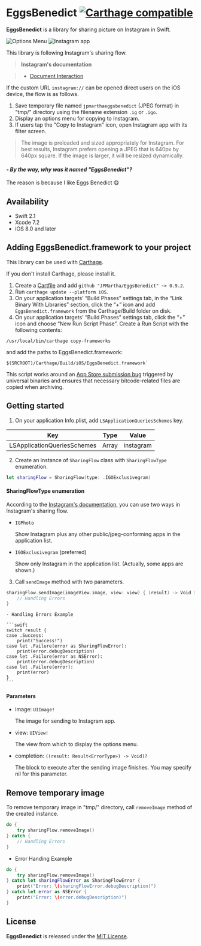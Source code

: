 # EggsBenedict [![Carthage compatible](https://img.shields.io/badge/Carthage-compatible-4BC51D.svg?style=flat)](https://github.com/Carthage/Carthage)

__EggsBenedict__ is a library for sharing picture on Instagram in Swift.

![Options Menu](https://github.com/JPMartha/EggsBenedict/wiki/images/EggsBenedict01.png)
![Instagram app](https://github.com/JPMartha/EggsBenedict/wiki/images/EggsBenedict02.png)


This library is following Instagram's sharing flow.

> __Instagram's documentation__

> - [Document Interaction](https://www.instagram.com/developer/mobile-sharing/iphone-hooks/#document-interaction)

If the custom URL `instagram://` can be opened direct users on the iOS device, the flow is as follows.

1. Save temporary file named  `jpmarthaeggsbenedict` (JPEG format) in "tmp/" directory using the filename extension `.ig` or `.igo`.
2. Display an options menu for copying to Instagram.
3. If users tap the "Copy to Instagram" icon, open Instagram app with its filter screen.

  > The image is preloaded and sized appropriately for Instagram. For best results, Instagram prefers opening a JPEG that is 640px by 640px square. If the image is larger, it will be resized dynamically.

#### _\- By the way, why was it named "EggsBenedict"?_

The reason is because I like Eggs Benedict 😋

## Availability

- Swift 2.1
- Xcode 7.2
- iOS 8.0 and later

## Adding EggsBenedict.framework to your project

This library can be used with [Carthage](https://github.com/Carthage/Carthage).

If you don't install Carthage, please install it.

1. Create a [Cartfile](https://github.com/Carthage/Carthage/blob/master/Documentation/Artifacts.md#cartfile) and add `github "JPMartha/EggsBenedict" ~> 0.9.2`.
2. Run `carthage update --platform iOS`.
3. On your application targets’ “Build Phases” settings tab, in the “Link Binary With Libraries” section, click the “+” icon and add `EggsBenedict.framework` from the Carthage/Build folder on disk.
4. On your application targets’ “Build Phases” settings tab, click the “+” icon and choose “New Run Script Phase”. Create a Run Script with the following contents: 
  ```
  /usr/local/bin/carthage copy-frameworks
  ```
  and add the paths to EggsBenedict.framework:
  ```
  $(SRCROOT)/Carthage/Build/iOS/EggsBenedict.framework`
  ```
  
  This script works around an [App Store submission bug](http://www.openradar.me/radar?id=6409498411401216) triggered by universal binaries and ensures that necessary bitcode-related files are copied when archiving.

## Getting started

1. On your application Info.plist, add `LSApplicationQueriesSchemes` key.

  Key                                           |Type    |Value
  ------------------------------------|--------|-----------
  LSApplicationQueriesSchemes | Array | instagram

2. Create an instance of `SharingFlow` class with `SharingFlowType` enumeration.

  ```swift
  let sharingFlow = SharingFlow(type: .IGOExclusivegram)
  ```
  
  #### SharingFlowType enumeration

  According to the [Instagram's documentation](https://www.instagram.com/developer/mobile-sharing/iphone-hooks/#document-interaction), you can use two ways in Instagram's sharing flow.

  - `IGPhoto`
  
    Show Instagram plus any other public/jpeg-conforming apps in the application list.

  - `IGOExclusivegram` (preferred)
  
    Show only Instagram in the application list. (Actually, some apps are shown.)

3. Call `sendImage` method with two parameters.

  ```swift
  sharingFlow.sendImage(imageView.image, view: view) { (result) -> Void in
      // Handling Errors
  }
  ```
  
    - Handling Errors Example
    
    ```swift
    switch result {
    case .Success:
        print("Success!")
    case let .Failure(error as SharingFlowError):
        print(error.debugDescription)
    case let .Failure(error as NSError):
        print(error.debugDescription)
    case let .Failure(error):
        print(error)
    }
    ```
  
  #### Parameters
  
  - image: `UIImage!`
  
    The image for sending to Instagram app.
    
  - view: `UIView!`
  
    The view from which to display the options menu.
    
  - completion: `((result: Result<ErrorType>) -> Void)?`
  
    The block to execute after the sending image finishes. You may specify nil for this parameter.

## Remove temporary image

To remove temporary image in "tmp/" directory, call `removeImage` method of the created instance.

```swift
do {
    try sharingFlow.removeImage()
} catch {
    // Handling Errors
}
```

  - Error Handing Example
  
  ```swift
  do {
      try sharingFlow.removeImage()
  } catch let sharingFlowError as SharingFlowError {
      print("Error: \(sharingFlowError.debugDescription)")
  } catch let error as NSError {
      print("Error: \(error.debugDescription)")
  }
  ```

## License

__EggsBenedict__ is released under the [MIT License](LICENSE).
